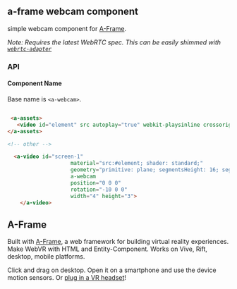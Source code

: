 ## a-frame webcam component

simple webcam component for [A-Frame](https://aframe.io).

_Note: Requires the latest WebRTC spec.
This can be easily shimmed with
[`webrtc-adapter`](https://github.com/webrtc/adapter)_

### API

#### Component Name

Base name is `<a-webcam>`.


```html

 <a-assets>
   <video id="element" src autoplay="true" webkit-playsinline crossorigin="anonymous"> </video>
</a-assets>

<!-- other -->

  <a-video id="screen-1" 
                    material="src:#element; shader: standard;"
                    geometry="primitive: plane; segmentsHeight: 16; segmentsWidth: 16"
                    a-webcam
                    position="0 0 0" 
                    rotation="-10 0 0"
                    width="4" height="3">
    </a-video>
```


## A-Frame
Built with [A-Frame](https://aframe.io), a web framework for building virtual reality experiences. Make WebVR with HTML and Entity-Component. Works on Vive, Rift, desktop, mobile platforms.

Click and drag on desktop. Open it on a smartphone and use the device motion sensors. Or [plug in a VR headset](https://webvr.rocks)!
